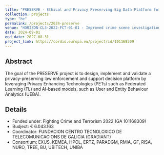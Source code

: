 ```yaml
---
title: "PRESERVE - Ethical and Privacy Preserving Big Data Platform for Supporting Ceriminal Investigations"
collection: projects
type: "he"
permalink: /projects/2024-preserve
venue: "HORIZON-CL3-2022-FCT-01-01 - Improved crime scene investigations related to transfer, persistence and background abundance"
date: 2024-09-01
end_date: 2027-08-31
project_link: https://cordis.europa.eu/project/id/101168309
---
```


## Abstract
The goal of the PRESERVE project is to design, implement and validate a privacy-preserving law enforcement and support decision platform by leveraging Privacy Enhancing Technologies (PETs) such as Federated Learning (FL) and AI-based models, such as User and Entity Behaviour Analytics (UEBA).


## Details
* Funded under: Fighting Crime and Terrorism 2022 (GA 101168309)
* Budject: € 6.043.163
* Coordinator: FUNDACION CENTRO TECNOLOXICO DE TELECOMUNICACIONS DE GALICIA (GRADIANT)
* Consortium: EXUS, KEMEA, HPOL, ERTZ, PARADGM, RMIA, GF, RISA, NURO, TREE, BU, UBITECH, UNIBA